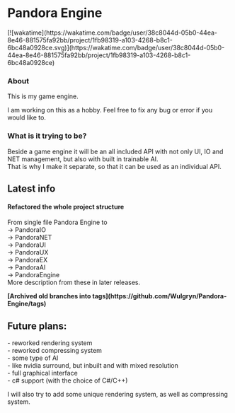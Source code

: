 <h1> Pandora Engine </h1>
[![wakatime](https://wakatime.com/badge/user/38c8044d-05b0-44ea-8e46-881575fa92bb/project/1fb98319-a103-4268-b8c1-6bc48a0928ce.svg)](https://wakatime.com/badge/user/38c8044d-05b0-44ea-8e46-881575fa92bb/project/1fb98319-a103-4268-b8c1-6bc48a0928ce)

### About
This is my game engine. <p>I am working on this as a hobby. Feel free to fix any bug or error if you would like to.

### What is it trying to be?
Beside a game engine it will be an all included API with not only UI, IO and NET management, but also with built in trainable AI.<br>
That is why I make it separate, so that it can be used as an individual API.
<br>

## Latest info

#### Refactored the whole project structure
From single file Pandora Engine to <br>-> PandoraIO<br>-> PandoraNET<br>-> PandoraUI<br>-> PandoraUX<br>-> PandoraEX<br>-> PandoraAI<br>-> PandoraEngine
<br>More description from these in later releases.
<p>
<b>[Archived old branches into tags](https://github.com/Wulgryn/Pandora-Engine/tags)</b><p>

## Future plans:
<p>- reworked rendering system
<br>- reworked compressing system
<br>- some type of AI
<br>- like nvidia surround, but inbuilt and with mixed resolution
<br>- full graphical interface
<br>- c# support (with the choice of C#/C++)
<p> I will also try to add some unique rendering system, as well as compressing system.
